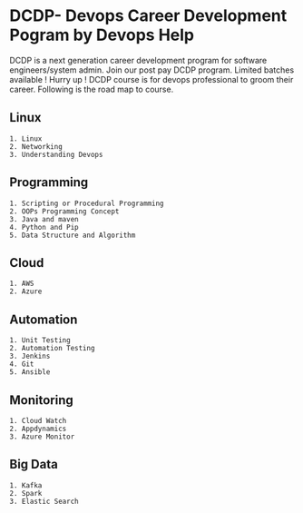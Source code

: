 # DCDP- Devops Career Development Pogram by Devops Help
DCDP is a next generation career development program for software engineers/system admin.
Join our post pay DCDP program. Limited batches available ! Hurry up !
DCDP course is for devops professional to groom their career. Following is the road map to course.

## Linux
```
1. Linux
2. Networking
3. Understanding Devops
```
## Programming
```
1. Scripting or Procedural Programming
2. OOPs Programming Concept
3. Java and maven 
4. Python and Pip
5. Data Structure and Algorithm
```

## Cloud

```
1. AWS
2. Azure
```

## Automation

```
1. Unit Testing
2. Automation Testing
3. Jenkins
4. Git
5. Ansible
```
## Monitoring

```
1. Cloud Watch
2. Appdynamics
3. Azure Monitor
```
## Big Data

```
1. Kafka
2. Spark
3. Elastic Search
```
